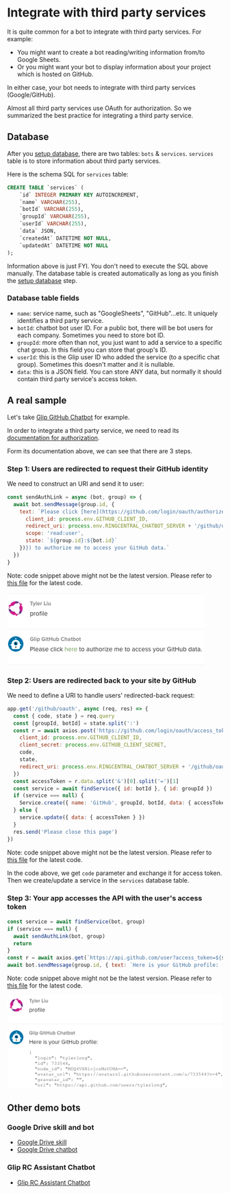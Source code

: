 # Integrate with third party services

It is quite common for a bot to integrate with third party services. For example:

- You might want to create a bot reading/writing information from/to Google Sheets.
- Or you might want your bot to display information about your project which is hosted on GitHub.

In either case, your bot needs to integrate with third party services (Google/GitHub).

Almost all third party services use OAuth for authorization.
So we summarized the best practice for integrating a third party service.


## Database

After you [setup database](./README.md#setup-database), there are two tables: `bots` & `services`.
`services` table is to store information about third party services.

Here is the schema SQL for `services` table:

```sql
CREATE TABLE `services` (
    `id` INTEGER PRIMARY KEY AUTOINCREMENT,
    `name` VARCHAR(255),
    `botId` VARCHAR(255),
    `groupId` VARCHAR(255),
    `userId` VARCHAR(255),
    `data` JSON,
    `createdAt` DATETIME NOT NULL,
    `updatedAt` DATETIME NOT NULL
);
```

Information above is just FYI. You don't need to execute the SQL above manually. The database table is created automatically as long as you finish the [setup database](./README.md#setup-database) step.

### Database table fields

- `name`: service name, such as "GoogleSheets", "GitHub"...etc. It uniquely identifies a third party service.
- `botId`: chatbot bot user ID. For a public bot, there will be bot users for each company. Sometimes you need to store bot ID.
- `groupId`: more often than not, you just want to add a service to a specific chat group. In this field you can store that group's ID.
- `userId`: this is the Glip user ID who added the service (to a specific chat group). Sometimes this doesn't matter and it is nullable.
- `data`: this is a JSON field. You can store ANY data, but normally it should contain third party service's access token.


## A real sample

Let's take [Glip GitHub Chatbot](https://github.com/tylerlong/glip-github-chatbot) for example.

In order to integrate a third party service, we need to read its [documentation for authorization](https://developer.github.com/apps/building-oauth-apps/authorizing-oauth-apps/).

Form its documentation above, we can see that there are 3 steps.

### Step 1: Users are redirected to request their GitHub identity

We need to construct an URI and send it to user:

```js
const sendAuthLink = async (bot, group) => {
  await bot.sendMessage(group.id, {
    text: `Please click [here](https://github.com/login/oauth/authorize?${buildQueryString({
      client_id: process.env.GITHUB_CLIENT_ID,
      redirect_uri: process.env.RINGCENTRAL_CHATBOT_SERVER + '/github/oauth',
      scope: 'read:user',
      state: `${group.id}:${bot.id}`
    })}) to authorize me to access your GitHub data.`
  })
}
```

Note: code snippet above might not be the latest version.
Please refer to [this file](https://github.com/tylerlong/glip-github-chatbot/blob/master/express.js) for the latest code.

![](https://github.com/tylerlong/glip-github-chatbot/blob/master/screenshot1.png)


### Step 2: Users are redirected back to your site by GitHub

We need to define a URI to handle users' redirected-back request:

```js
app.get('/github/oauth', async (req, res) => {
  const { code, state } = req.query
  const [groupId, botId] = state.split(':')
  const r = await axios.post('https://github.com/login/oauth/access_token', {
    client_id: process.env.GITHUB_CLIENT_ID,
    client_secret: process.env.GITHUB_CLIENT_SECRET,
    code,
    state,
    redirect_uri: process.env.RINGCENTRAL_CHATBOT_SERVER + '/github/oauth'
  })
  const accessToken = r.data.split('&')[0].split('=')[1]
  const service = await findService({ id: botId }, { id: groupId })
  if (service === null) {
    Service.create({ name: 'GitHub', groupId, botId, data: { accessToken } })
  } else {
    service.update({ data: { accessToken } })
  }
  res.send('Please close this page')
})
```

Note: code snippet above might not be the latest version.
Please refer to [this file](https://github.com/tylerlong/glip-github-chatbot/blob/master/express.js) for the latest code.

In the code above, we get `code` parameter and exchange it for access token.
Then we create/update a service in the `services` database table.


### Step 3: Your app accesses the API with the user's access token

```js
const service = await findService(bot, group)
if (service === null) {
  await sendAuthLink(bot, group)
  return
}
const r = await axios.get(`https://api.github.com/user?access_token=${service.data.accessToken}`)
await bot.sendMessage(group.id, { text: `Here is your GitHub profile: [code]${JSON.stringify(r.data, null, 2)}[/code]` })
```

Note: code snippet above might not be the latest version.
Please refer to [this file](https://github.com/tylerlong/glip-github-chatbot/blob/master/express.js) for the latest code.

![](https://github.com/tylerlong/glip-github-chatbot/blob/master/screenshot2.png)



## Other demo bots

### Google Drive skill and bot

- [Google Drive skill](https://github.com/tylerlong/ringcentral-chatbot-skill-google-drive)
- [Google Drive chatbot](https://github.com/tylerlong/glip-google-drive-chatbot)


### Glip RC Assistant Chatbot

- [Glip RC Assistant Chatbot](https://github.com/tylerlong/rc-assistant)

